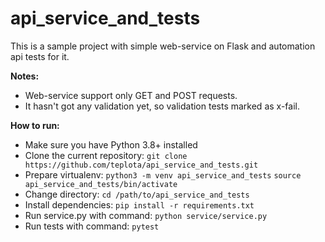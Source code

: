 # api_service_and_tests

This is a sample project with simple web-service on Flask and automation api tests for it.

**Notes:**
- Web-service support only GET and POST requests.
- It hasn't got any validation yet, so validation tests marked as x-fail.

**How to run:**
* Make sure you have Python 3.8+ installed
* Clone the current repository: 
`git clone https://github.com/teplota/api_service_and_tests.git`
* Prepare virtualenv:
`python3 -m venv api_service_and_tests`
`source api_service_and_tests/bin/activate`
* Change directory:
`cd /path/to/api_service_and_tests`
* Install dependencies:
`pip install -r requirements.txt`
* Run service.py with command:
`python service/service.py`
* Run tests with command:
`pytest`
